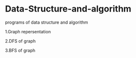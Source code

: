 # Data-Structure-and-algorithm
programs of data structure and algorithm


1.Graph repersentation

2.DFS of graph

3.BFS of graph
